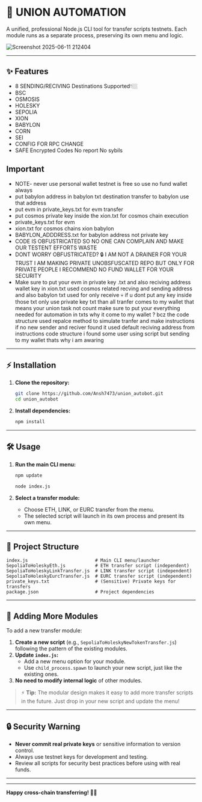 # 🚀 UNION AUTOMATION

A unified, professional Node.js CLI tool for transfer scripts testnets. Each module runs as a separate process, preserving its own menu and logic.




![Screenshot 2025-06-11 212404](https://github.com/user-attachments/assets/c0d28bda-58e5-48ec-bce5-545c7dc79e5e)





---

## ✨ Features
-  8 SENDING/RECIVING Destinations Supported👇🏼
-  BSC
-  OSMOSIS
-  HOLESKY
-  SEPOLIA
-  XION
-  BABYLON
-  CORN
-  SEI
-  CONFIG FOR RPC CHANGE
-  SAFE Encrypted Codes No report No sybils 
## Important  
- NOTE- never use personal wallet testnet is free so use no fund wallet always
- put babylon address in babylon txt destination transfer to babylon use that address 
- put evm in private_keys.txt for evm transfer 
- put cosmos private key inside the xion.txt for cosmos chain execution
-  private_keys.txt for evm
-  xion.txt for cosmos chains xion babylon
-  BABYLON_ADDDRESS.txt for babylon address not private key 
-  CODE IS OBFUSTRICATED SO NO ONE CAN COMPLAIN AND MAKE OUR TESTENT EFFORTS WASTE
-  DONT WORRY OBFUSTRICATED? 🔒 I AM NOT A DRAINER FOR YOUR TRUST I AM MAKING PRIVATE UNOBSFUSCATED REPO BUT ONLY FOR PRIVATE PEOPLE I RECOMMEND NO FUND WALLET FOR YOUR SECURITY
-  Make sure to put your evm in private key .txt and also reciving address wallet key in xion.txt used cosmos related recving and sending address and also babylon txt used for only receive 💀 if u dont put any key inside those txt only use private key txt than all tranfer comes to my wallet that means your union task not count make sure to put your everything needed for automation in txts why it come to my wallet ? bcz the code structure used repalce method to simulate tranfer and make instructions if no new sender and reciver found it used default reciving address from instructions code structure i found some user using script but sending to my wallet thats why i am awaring 
---


## ⚡️ Installation

1. **Clone the repository:**
   ```bash
   git clone https://github.com/Ansh7473/union_autobot.git
   cd union_autobot
   ```
2. **Install dependencies:**
   ```bash
   npm install
   ```

---

## 🛠️ Usage

1. **Run the main CLI menu:**

   ```bash
   npm update
   ```

   ```bash
   node index.js
   ```
2. **Select a transfer module:**
   - Choose ETH, LINK, or EURC transfer from the menu.
   - The selected script will launch in its own process and present its own menu.

---

## 📁 Project Structure

```
index.js                         # Main CLI menu/launcher
SepoliaToHoleskyEth.js           # ETH transfer script (independent)
SepoliaToHoleskyLinkTransfer.js  # LINK transfer script (independent)
SepoliaToHoleskyEurcTransfer.js  # EURC transfer script (independent)
private_keys.txt                 # (Sensitive) Private keys for transfers
package.json                     # Project dependencies
```

---

## 🧩 Adding More Modules

To add a new transfer module:

1. **Create a new script** (e.g., `SepoliaToHoleskyNewTokenTransfer.js`) following the pattern of the existing modules.
2. **Update `index.js`:**
   - Add a new menu option for your module.
   - Use `child_process.spawn` to launch your new script, just like the existing ones.
3. **No need to modify internal logic** of other modules.

> ⚡️ **Tip:** The modular design makes it easy to add more transfer scripts in the future. Just drop in your new script and update the menu!

---

## 🔒 Security Warning

- **Never commit real private keys** or sensitive information to version control.
- Always use testnet keys for development and testing.
- Review all scripts for security best practices before using with real funds.

---

---

**Happy cross-chain transferring! 🚀🌉**
